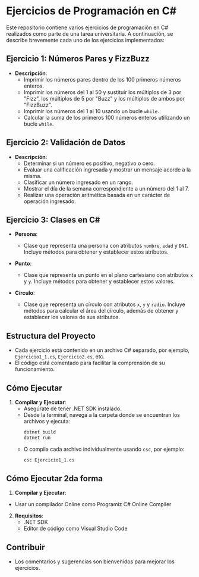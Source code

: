 # Ejercicios de Programación en C#

Este repositorio contiene varios ejercicios de programación en C# realizados como parte de una tarea universitaria. A continuación, se describe brevemente cada uno de los ejercicios implementados:

## Ejercicio 1: Números Pares y FizzBuzz
- **Descripción**: 
  - Imprimir los números pares dentro de los 100 primeros números enteros.
  - Imprimir los números del 1 al 50 y sustituir los múltiplos de 3 por "Fizz", los múltiplos de 5 por "Buzz" y los múltiplos de ambos por "FizzBuzz".
  - Imprimir los números del 1 al 10 usando un bucle `while`.
  - Calcular la suma de los primeros 100 números enteros utilizando un bucle `while`.

## Ejercicio 2: Validación de Datos
- **Descripción**:
  - Determinar si un número es positivo, negativo o cero.
  - Evaluar una calificación ingresada y mostrar un mensaje acorde a la misma.
  - Clasificar un número ingresado en un rango.
  - Mostrar el día de la semana correspondiente a un número del 1 al 7.
  - Realizar una operación aritmética basada en un carácter de operación ingresado.

## Ejercicio 3: Clases en C#
- **Persona**:
  - Clase que representa una persona con atributos `nombre`, `edad` y `DNI`. Incluye métodos para obtener y establecer estos atributos.
  
- **Punto**:
  - Clase que representa un punto en el plano cartesiano con atributos `x` y `y`. Incluye métodos para obtener y establecer estos valores.

- **Círculo**:
  - Clase que representa un círculo con atributos `x`, `y` y `radio`. Incluye métodos para calcular el área del círculo, además de obtener y establecer los valores de sus atributos.

## Estructura del Proyecto
- Cada ejercicio está contenido en un archivo C# separado, por ejemplo, `Ejercicio1_1.cs`, `Ejercicio2.cs`, etc.
- El código está comentado para facilitar la comprensión de su funcionamiento.

## Cómo Ejecutar
1. **Compilar y Ejecutar**: 
   - Asegúrate de tener .NET SDK instalado.
   - Desde la terminal, navega a la carpeta donde se encuentran los archivos y ejecuta:
     ```bash
     dotnet build
     dotnet run
     ```
   - O compila cada archivo individualmente usando `csc`, por ejemplo:
     ```bash
     csc Ejercicio1_1.cs
     ```
## Cómo Ejecutar 2da forma
1. **Compilar y Ejecutar**: 
- Usar un compilador Online como Programiz C# Online Compiler
  
2. **Requisitos**: 
   - .NET SDK
   - Editor de código como Visual Studio Code
     

## Contribuir
- Los comentarios y sugerencias son bienvenidos para mejorar los ejercicios.
